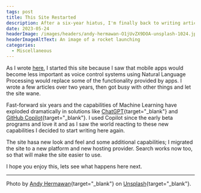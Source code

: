 ```yaml
---
tags: post
title: This Site Restarted
description: After a six-year hiatus, I'm finally back to writing articles on this site. Here's why...
date: 2023-05-24
headerImage: /images/headers/andy-hermawan-O1jUvZX9DOA-unsplash-1024.jpg
headerImageAltText: An image of a rocket launching
categories:
  - Miscellaneous
---
```


As I wrote [here](/about), I started this site because I saw that mobile apps would become less important as voice control systems using Natural Language Processing would replace some of the functionality provided by apps. I wrote a few articles over two years, then got busy with other things and let the site wane.

Fast-forward six years and the capabilities of Machine Learning have exploded dramatically in solutions like [ChatGPT](https://openai.com/blog/chatgpt){target="_blank"} and [GitHub Copilot](https://github.com/features/copilot){target="_blank"}. I used Copilot since the early beta programs and love it and as I saw the world reacting to these new capabilities I decided to start writing here again.

The site hasa  new look and feel and some additional capabilities; I migrated the site to a new platform and new hosting provider. Search works now too, so that will make the site easier to use.

I hope you enjoy this, lets see what happens here next.

*** 

Photo by [Andy Hermawan](https://unsplash.com/ja/@kolamdigital?utm_source=unsplash&utm_medium=referral&utm_content=creditCopyText){target="_blank"} on [Unsplash](https://unsplash.com/photos/O1jUvZX9DOA?utm_source=unsplash&utm_medium=referral&utm_content=creditCopyText){target="_blank"}.
  